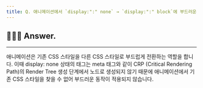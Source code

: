```yaml
---
title: Q. 애니메이션에서 `display:":" none` → `display:":" block`에 부드러운 동작이 적용되지 않는 이유를 설명해 주세요.
---
```


## 🧑🏻‍💻 Answer.
---

애니메이션은 기존 CSS 스타일을 다른 CSS 스타일로 부드럽게 전환하는 역할을 합니다. 이때 display: none 상태의 태그는 meta 태그와 같이 CRP (Critical Rendering Path)의 Render Tree 생성 단계에서 노드로 생성되지 않기 때문에 애니메이션에서 기존 CSS 스타일을 찾을 수 없어 부드러운 동작이 적용되지 않습니다.   